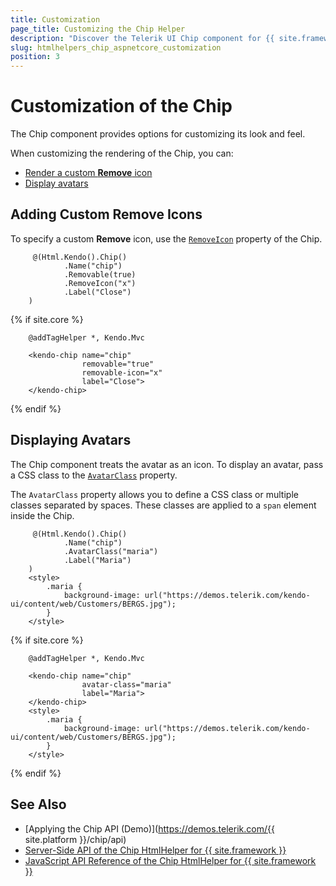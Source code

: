 ```yaml
---
title: Customization
page_title: Customizing the Chip Helper
description: "Discover the Telerik UI Chip component for {{ site.framework }} and learn how to customize it by configuring its icons and avatars."
slug: htmlhelpers_chip_aspnetcore_customization
position: 3
---
```


# Customization of the Chip

The Chip component provides options for customizing its look and feel.

When customizing the rendering of the Chip, you can:

* [Render a custom **Remove** icon](#adding-custom-remove-icons)
* [Display avatars](#displaying-avatars)

## Adding Custom Remove Icons

To specify a custom **Remove** icon, use the [`RemoveIcon`](/api/Kendo.Mvc.UI.Fluent/ChipBuilder#removeiconsystemstring) property of the Chip.

```HtmlHelper
     @(Html.Kendo().Chip()
            .Name("chip")
            .Removable(true)
            .RemoveIcon("x")
            .Label("Close")
    )
```
{% if site.core %}
```TagHelper
    @addTagHelper *, Kendo.Mvc

    <kendo-chip name="chip"
                removable="true"
                removable-icon="x"
                label="Close">
    </kendo-chip>
```
{% endif %}

## Displaying Avatars

The Chip component treats the avatar as an icon. To display an avatar, pass a CSS class to the [`AvatarClass`](/api/Kendo.Mvc.UI.Fluent/ChipBuilder#avatarclasssystemstring) property.

The `AvatarClass` property allows you to define a CSS class or multiple classes separated by spaces. These classes are applied to a `span` element inside the Chip.

```HtmlHelper
     @(Html.Kendo().Chip()
            .Name("chip")
            .AvatarClass("maria")
            .Label("Maria")
    )
    <style>
        .maria {
            background-image: url("https://demos.telerik.com/kendo-ui/content/web/Customers/BERGS.jpg");
        }
    </style>
```
{% if site.core %}
```TagHelper
    @addTagHelper *, Kendo.Mvc

    <kendo-chip name="chip"
                avatar-class="maria"
                label="Maria">
    </kendo-chip>
    <style>
        .maria {
            background-image: url("https://demos.telerik.com/kendo-ui/content/web/Customers/BERGS.jpg");
        }
    </style>
```
{% endif %}

## See Also

* [Applying the Chip API (Demo)](https://demos.telerik.com/{{ site.platform }}/chip/api)
* [Server-Side API of the Chip HtmlHelper for {{ site.framework }}](/api/chip)
* [JavaScript API Reference of the Chip HtmlHelper for {{ site.framework }}](https://docs.telerik.com/kendo-ui/api/javascript/ui/chip)
